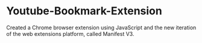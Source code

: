 # Youtube-Bookmark-Extension
 Created a Chrome browser extension using JavaScript and the new iteration of the web extensions platform, called Manifest V3.
